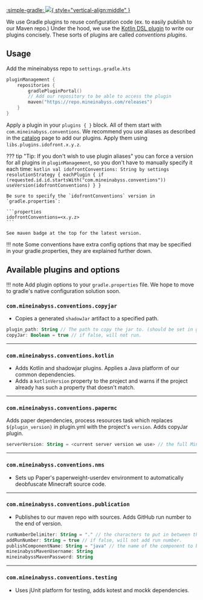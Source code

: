 [:simple-gradle: ![](https://img.shields.io/maven-metadata/v?label=idofront-gradle&metadataUrl=https://repo.mineinabyss.com/releases/com/mineinabyss/idofront-gradle/maven-metadata.xml){ style="vertical-align:middle" }](https://repo.mineinabyss.com/#/releases/com/mineinabyss/idofront-gradle)

We use Gradle plugins to reuse configuration code (ex. to easily publish to our Maven repo.) Under the hood, we use the [Kotlin DSL plugin](https://docs.gradle.org/current/userguide/kotlin_dsl.html#sec:kotlin-dsl_plugin) to write our plugins concisely. These sorts of plugins are called *conventions plugins*.

## Usage

Add the mineinabyss repo to `settings.gradle.kts`
```kotlin
pluginManagement {
    repositories {
        gradlePluginPortal()
        // Add our repository to be able to access the plugin
        maven("https://repo.mineinabyss.com/releases")
    }
}
```

Apply a plugin in your `plugins { }` block. All of them start with `com.mineinabyss.conventions`. We recommend you use aliases as described in the [catalog](catalog.md) page to add our plugins. Apply them using `libs.plugins.idofront.x.y.z`.

??? tip "Tip: If you don't wish to use plugin aliases"
    you can force a version for all plugins in `pluginManagement`, so you don't have to manually specify it each time:
    ```kotlin
    val idofrontConventions: String by settings
    resolutionStrategy {
        eachPlugin {
            if (requested.id.id.startsWith("com.mineinabyss.conventions"))
                useVersion(idofrontConventions)
        }
    }
    ```

    Be sure to specify the `idofrontConventions` version in `gradle.properties`:

    ```properties
    idofrontConventions=<x.y.z>
    ```

    See maven badge at the top for the latest version.


!!! note
    Some conventions have extra config options that may be specified in your gradle.properties, they are explained further down.

## Available plugins and options

!!! note
    Add plugin options to your `gradle.properties` file.
    We hope to move to gradle's native configuration solution soon.

### `com.mineinabyss.conventions.copyjar`

- Copies a generated `shadowJar` artifact to a specified path.

```kotlin
plugin_path: String // The path to copy the jar to. (should be set in global gradle.properties.)
copyJar: Boolean = true // if false, will not run.
```

---

### `com.mineinabyss.conventions.kotlin`

- Adds Kotlin and shadowjar plugins. Applies a Java platform of our common dependencies.
- Adds a `kotlinVersion` property to the project and warns if the project already has such a property that doesn't match.

---

### `com.mineinabyss.conventions.papermc`

Adds paper dependencies, process resources task which replaces `${plugin_version}` in plugin.yml with the project's `version`. Adds copyJar plugin.

```kotlin
serverVersion: String = <current server version we use> // the full Minecraft server version name.
```

---

### `com.mineinabyss.conventions.nms`

- Sets up Paper's paperweight-userdev environment to automatically deobfuscate Minecraft source code.

---

### `com.mineinabyss.conventions.publication`

- Publishes to our maven repo with sources. Adds GitHub run number to the end of version.
```kotlin
runNumberDelimiter: String = "." // the characters to put in between the version and run number.
addRunNumber: String = true // if false, will not add run number.
publishComponentName: String = "java" // the name of the component to be published.
mineinabyssMavenUsername: String
mineinabyssMavenPassword: String
```

---

### `com.mineinabyss.conventions.testing`

- Uses jUnit platform for testing, adds kotest and mockk dependencies.
